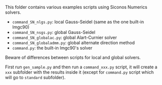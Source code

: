 This folder contains various examples scripts using Siconos Numerics solvers.

 * `command_SN_nlgs.py`: local Gauss-Seidel (same as the one built-in lmgc90)
 * `command_SN_nsgs.py`: global Gauss-Seidel
 * `command_SN_globalac.py`: global Alart-Curnier solver
 * `command_SN_globaladmm.py`: global alternate direction method
 * `command.py`: the built-in lmgc90's solver

Beware of differences between scripts for local and global solvers.  

First run `gen_sample.py` and then run a `command_xxx.py` script,
it will create a `xxx` subfolder with the results inside it (except
for `command.py` script which will go to `standard` subfolder).

